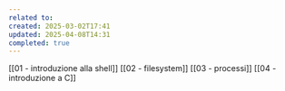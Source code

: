 ```yaml
---
related to: 
created: 2025-03-02T17:41
updated: 2025-04-08T14:31
completed: true
---
```

[[01 - introduzione alla shell]]
[[02 - filesystem]]
[[03 - processi]]
[[04 - introduzione a C]]